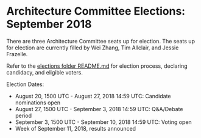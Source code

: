 # Architecture Committee Elections: September 2018

There are three Architecture Committee seats up for election. The seats up for
election are currently filled by Wei Zhang, Tim Allclair, and Jessie Frazelle.

Refer to the [elections folder README.md](https://github.com/kata-containers/community/tree/master/elections)
for election process, declaring candidacy, and eligible voters.

Election Dates:

* August 20, 1500 UTC - August 27, 2018 14:59 UTC: Candidate nominations open
* August 27, 1500 UTC - September 3, 2018 14:59 UTC: Q&A/Debate period
* September 3, 1500 UTC - September 10, 2018 14:59 UTC: Voting open
* Week of September 11, 2018, results announced

